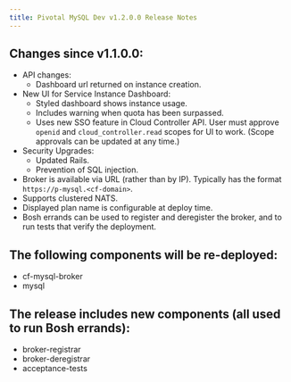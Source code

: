 ```yaml
---
title: Pivotal MySQL Dev v1.2.0.0 Release Notes
---
```


## Changes since v1.1.0.0:

* API changes:
    * Dashboard url returned on instance creation.
* New UI for Service Instance Dashboard:
    * Styled dashboard shows instance usage.
    * Includes warning when quota has been surpassed.
    * Uses new SSO feature in Cloud Controller API. User must approve `openid` and `cloud_controller.read` scopes for UI to work. (Scope approvals can be updated at any time.)
* Security Upgrades:
    * Updated Rails.
    * Prevention of SQL injection.
* Broker is available via URL (rather than by IP). Typically has the format `https://p-mysql.<cf-domain>`.
* Supports clustered NATS.
* Displayed plan name is configurable at deploy time.
* Bosh errands can be used to register and deregister the broker, and to run tests that verify the deployment.

## The following components will be re-deployed:

* cf-mysql-broker
* mysql

## The release includes new components (all used to run Bosh errands):

* broker-registrar
* broker-deregistrar
* acceptance-tests

